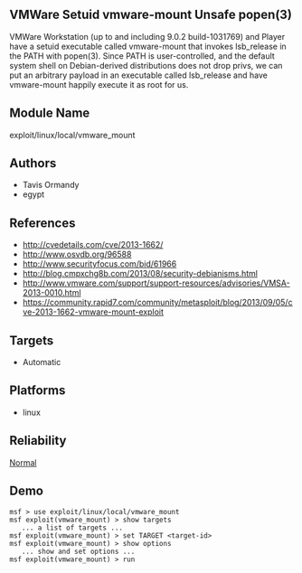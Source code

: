 ## VMWare Setuid vmware-mount Unsafe popen(3)

VMWare Workstation (up to and including 9.0.2 build-1031769) 
and Player have a setuid executable called vmware-mount that 
invokes lsb_release in the PATH with popen(3). Since PATH is 
user-controlled, and the default system shell on 
Debian-derived distributions does not drop privs, we can put 
an arbitrary payload in an executable called lsb_release and 
have vmware-mount happily execute it as root for us.


## Module Name
exploit/linux/local/vmware_mount

## Authors
* Tavis Ormandy
* egypt


## References
* http://cvedetails.com/cve/2013-1662/
* http://www.osvdb.org/96588
* http://www.securityfocus.com/bid/61966
* http://blog.cmpxchg8b.com/2013/08/security-debianisms.html
* http://www.vmware.com/support/support-resources/advisories/VMSA-2013-0010.html
* https://community.rapid7.com/community/metasploit/blog/2013/09/05/cve-2013-1662-vmware-mount-exploit



## Targets
* Automatic


## Platforms
* linux

## Reliability
[Normal](https://github.com/rapid7/metasploit-framework/wiki/Exploit-Ranking)

## Demo

```
msf > use exploit/linux/local/vmware_mount
msf exploit(vmware_mount) > show targets
   ... a list of targets ...
msf exploit(vmware_mount) > set TARGET <target-id>
msf exploit(vmware_mount) > show options
   ... show and set options ...
msf exploit(vmware_mount) > run
```
    
    